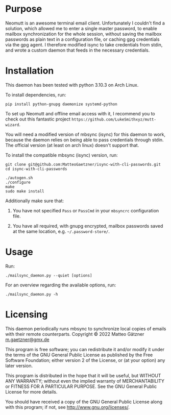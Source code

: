 # Purpose

Neomutt is an awesome terminal email client.
Unfortunately I couldn't find a solution, which allowed me to enter a single
master password, to enable mailbox synchronization for the whole session, without
saving the mailbox passwords as plain text in a configuration file, or caching
gpg credentials via the gpg agent.
I therefore modified isync to take credentials from stdin, and wrote a custom daemon
that feeds in the necessary credentials.

# Installation

This daemon has been tested with python 3.10.3 on Arch Linux.

To install dependencies, run:

```
pip install python-gnupg daemonize systemd-python
```

To set up Neomutt and offline email access with it, I recommend
you to check out this fantastic project `https://github.com/LukeSmithxyz/mutt-wizard`.

You will need a modified version of mbsync (isync) for this daemon to work, because
the daemon relies on being able to pass credentials through stdin.
The official version (at least on arch linux) doesn't support that.

To install the compatible mbsync (isync) version, run:

```
git clone git@github.com:MatteoGaetzner/isync-with-cli-passwords.git
cd isync-with-cli-passwords

./autogen.sh 
./configure
make
sudo make install
```

Additionally make sure that:

1. You have not specified `Pass` or `PassCmd` in your `mbsyncrc` configuration file.

2. You have all required, with gnupg encrypted, mailbox passwords saved
at the same location, e.g. `~/.password-store/`.

# Usage

Run:

```
./mailsync_daemon.py --quiet [options]
```

For an overview regarding the available options, run:

```
./mailsync_daemon.py -h
```

# Licensing

This daemon periodically runs mbsync to synchronize local copies of emails with their remote counterparts.
Copyright © 2022 Matteo Gätzner <m.gaetzner@gmx.de>

This program is free software; you can redistribute it and/or modify
it under the terms of the GNU General Public License as published by
the Free Software Foundation; either version 2 of the License, or
(at your option) any later version.

This program is distributed in the hope that it will be useful,
but WITHOUT ANY WARRANTY; without even the implied warranty of
MERCHANTABILITY or FITNESS FOR A PARTICULAR PURPOSE. See the
GNU General Public License for more details.

You should have received a copy of the GNU General Public License
along with this program; if not, see <http://www.gnu.org/licenses/>.

